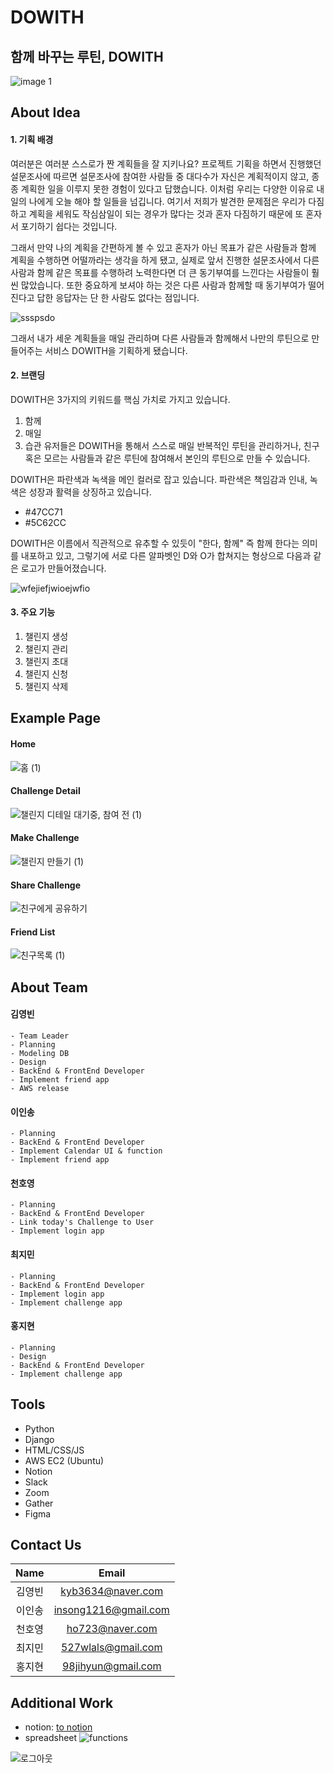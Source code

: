 # DOWITH

## 함께 바꾸는 루틴, DOWITH

![image 1](https://user-images.githubusercontent.com/62539910/112880896-04207780-9106-11eb-8fbc-6bdbab1d8b17.png)

## About Idea

#### 1. 기획 배경

여러분은 여러분 스스로가 짠 계획들을 잘 지키나요? 프로젝트 기획을 하면서 진행했던 설문조사에 따르면 설문조사에 참여한 사람들 중 대다수가 자신은 계획적이지 않고, 종종 계획한 일을 이루지 못한 경험이 있다고 답했습니다. 이처럼 우리는 다양한 이유로 내일의 나에게 오늘 해야 할 일들을 넘깁니다. 여기서 저희가 발견한 문제점은 우리가 다짐하고 계획을 세워도 작심삼일이 되는 경우가 많다는 것과 혼자 다짐하기 때문에 또 혼자서 포기하기 쉽다는 것입니다.

그래서 만약 나의 계획을 간편하게 볼 수 있고 혼자가 아닌 목표가 같은 사람들과 함께 계획을 수행하면 어떨까라는 생각을 하게 됐고, 실제로 앞서 진행한 설문조사에서 다른사람과 함께 같은 목표를 수행하려 노력한다면 더 큰 동기부여를 느낀다는 사람들이 훨씬 많았습니다. 또한 중요하게 보셔야 하는 것은 다른 사람과 함께할 때 동기부여가 떨어진다고 답한 응답자는 단 한 사람도 없다는 점입니다.

![ssspsdo](https://user-images.githubusercontent.com/62539910/112944100-547ef000-916d-11eb-94a5-2269319c4223.PNG)

그래서 내가 세운 계획들을 매일 관리하며 다른 사람들과 함께해서 나만의 루틴으로 만들어주는 서비스 DOWITH을 기획하게 됐습니다.

#### 2. 브랜딩

DOWITH은 3가지의 키워드를 핵심 가치로 가지고 있습니다.

1. 함께
2. 매일
3. 습관
   유저들은 DOWITH을 통해서 스스로 매일 반복적인 루틴을 관리하거나, 친구 혹은 모르는 사람들과 같은 루틴에 참여해서 본인의 루틴으로 만들 수 있습니다.

DOWITH은 파란색과 녹색을 메인 컬러로 잡고 있습니다. 파란색은 책임감과 인내, 녹색은 성장과 활력을 상징하고 있습니다.

-   #47CC71
-   #5C62CC

DOWITH은 이름에서 직관적으로 유추할 수 있듯이 "한다, 함께" 즉 함께 한다는 의미를 내포하고 있고, 그렇기에 서로 다른 알파벳인 D와 O가 합쳐지는 형상으로 다음과 같은 로고가 만들어졌습니다.

![wfejiefjwioejwfio](https://user-images.githubusercontent.com/62539910/112942909-c35b4980-916b-11eb-9485-9b22b678e7b4.PNG)

#### 3. 주요 기능

1. 챌린지 생성
2. 챌린지 관리
3. 챌린지 초대
4. 챌린지 신청
5. 챌린지 삭제

## Example Page

#### Home

![홈 (1)](https://user-images.githubusercontent.com/62539910/112944584-028a9a00-916e-11eb-90ec-d88710179dbe.png)

#### Challenge Detail

![챌린지 디테일 대기중, 참여 전 (1)](https://user-images.githubusercontent.com/62539910/112944595-04ecf400-916e-11eb-8459-780b43fa4e7b.png)

#### Make Challenge

![챌린지 만들기 (1)](https://user-images.githubusercontent.com/62539910/112944590-04545d80-916e-11eb-8bc2-8abe5af7e789.png)

#### Share Challenge

![친구에게 공유하기](https://user-images.githubusercontent.com/62539910/112944592-04545d80-916e-11eb-9d3e-24cc4edf19d0.png)

#### Friend List

![친구목록 (1)](https://user-images.githubusercontent.com/62539910/112944597-04ecf400-916e-11eb-9dab-ac2634447709.png)

## About Team

#### 김영빈

```
- Team Leader
- Planning
- Modeling DB
- Design
- BackEnd & FrontEnd Developer
- Implement friend app
- AWS release
```

#### 이인송

```
- Planning
- BackEnd & FrontEnd Developer
- Implement Calendar UI & function
- Implement friend app
```

#### 천호영

```
- Planning
- BackEnd & FrontEnd Developer
- Link today's Challenge to User
- Implement login app
```

#### 최지민

```
- Planning
- BackEnd & FrontEnd Developer
- Implement login app
- Implement challenge app
```

#### 홍지현

```
- Planning
- Design
- BackEnd & FrontEnd Developer
- Implement challenge app
```

## Tools

-   Python
-   Django
-   HTML/CSS/JS
-   AWS EC2 (Ubuntu)
-   Notion
-   Slack
-   Zoom
-   Gather
-   Figma

## Contact Us

|  Name  |        Email         |
| :----: | :------------------: |
| 김영빈 |  kyb3634@naver.com   |
| 이인송 | insong1216@gmail.com |
| 천호영 |   ho723@naver.com    |
| 최지민 |  527wlals@gmail.com  |
| 홍지현 |  98jihyun@gmail.com  |

## Additional Work

-   notion: [to notion](https://www.notion.so/piro14challengeproject/DOWITH-b7b60d619d1e4419b0eb6aea7e4b08de)
-   spreadsheet
    ![functions](https://user-images.githubusercontent.com/62539910/112881743-059e6f80-9107-11eb-9cbe-e5d0cba5f50e.PNG)

![로그아웃](https://user-images.githubusercontent.com/62539910/112883079-c2450080-9108-11eb-9777-6880696e4a9a.jpg)
